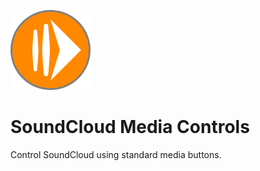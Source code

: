 ![SoundCloud Media Controls](https://raw.githubusercontent.com/egeste/soundcloud-media-controls/master/images/logo_128.png)

SoundCloud Media Controls
=========================

Control SoundCloud using standard media buttons.
